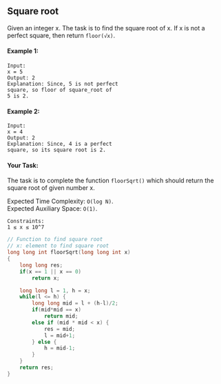 ## Square root

Given an integer x. The task is to find the square root of x. If x is not a perfect square, then return `floor(√x)`.

#### Example 1:

```
Input:
x = 5
Output: 2
Explanation: Since, 5 is not perfect
square, so floor of square_root of
5 is 2.
```

#### Example 2:

```
Input:
x = 4
Output: 2
Explanation: Since, 4 is a perfect
square, so its square root is 2.
```

#### Your Task:

The task is to complete the function `floorSqrt()` which should return the square root of given number x.

Expected Time Complexity: `O(log N)`.  
Expected Auxiliary Space: `O(1)`.

```
Constraints:
1 ≤ x ≤ 10^7
```

```c++
// Function to find square root
// x: element to find square root
long long int floorSqrt(long long int x)
{
    long long res;
    if(x == 1 || x == 0)
        return x;

    long long l = 1, h = x;
    while(l <= h) {
        long long mid = l + (h-l)/2;
        if(mid*mid == x)
            return mid;
        else if (mid * mid < x) {
            res = mid;
            l = mid+1;
        } else {
            h = mid-1;
        }
    }
    return res;
}
```
